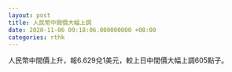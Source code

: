 ```yaml
---
layout: post
title: 人民幣中間價大幅上調
date: 2020-11-06 09:18:06.000000000 +08:00
categories: rthk
---
```


人民幣中間價上升，報6.629兌1美元，較上日中間價大幅上調605點子。
